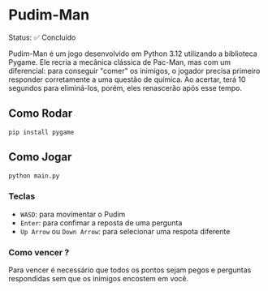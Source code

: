 # Pudim-Man

Status: ✅ Concluído 

Pudim-Man é um jogo desenvolvido em Python 3.12 utilizando a biblioteca Pygame. Ele recria a mecânica clássica de Pac-Man, mas com um diferencial: para conseguir "comer" os inimigos, o jogador precisa primeiro responder corretamente a uma questão de química. Ao acertar, terá 10 segundos para eliminá-los, porém, eles renascerão após esse tempo.

## Como Rodar
```
pip install pygame
```

## Como Jogar
```python
python main.py
```
### Teclas
 - `WASD`: para movimentar o Pudim
 - `Enter`: para confimar a reposta de uma pergunta
 - `Up Arrow` ou `Down Arrow`: para selecionar uma respota diferente

### Como vencer ?
Para vencer é necessário que todos os pontos sejam pegos e perguntas respondidas sem que os inimigos encostem em você.


   
